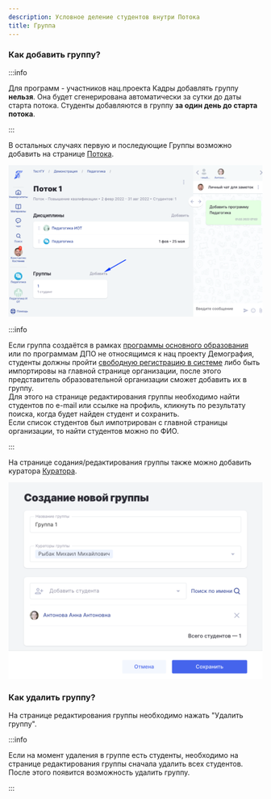 ```yaml
---
description: Условное деление студентов внутри Потока
title: Группа
---
```


### Как добавить группу?

:::info 

Для программ - участников нац.проекта Кадры добавлять группу **нельзя**. Она будет сгенерирована автоматически за сутки до даты старта потока. Студенты добавляются в группу **за один день до старта потока**.

:::

В остальных случаях первую и последующие Группы возможно добавить  на странице [Потока](./potok).

![](<../.gitbook/assets/image (11) (1) (1).png>)

:::info 

Если группа создаётся в рамках [программы основного образования](./programma/programma-osnovnogo-obrazovaniya/_index) или по программам ДПО не относящимся к нац проекту Демография, студенты должны пройти [свободную регистрацию в системе](./../roli-v-sisteme/registraciya) либо быть импортировы на главной странице организации,  после этого  представитель образовательной организации  сможет добавить их в группу. \
Для этого на странице редактирования группы необходимо найти студентов по e-mail или ссылке на профиль, кликнуть по результату поиска, когда будет найден студент и сохранить.\
Если список студентов был импотрирован с главной страницы организации, то найти студентов можно по ФИО.

:::

На странице  содания/редактирования группы также можно добавить куратора [Куратора](./../instrukcii-po-rabote/kuratory/naznachenie-roli).

![](<../.gitbook/assets/image (211).png>)

### Как удалить группу?

На странице редактирования группы необходимо нажать "Удалить группу".

:::info 

Если на момент удаления в группе есть студенты, необходимо на странице редактирования группы сначала удалить всех студентов. После этого появится возможность удалить группу.

:::